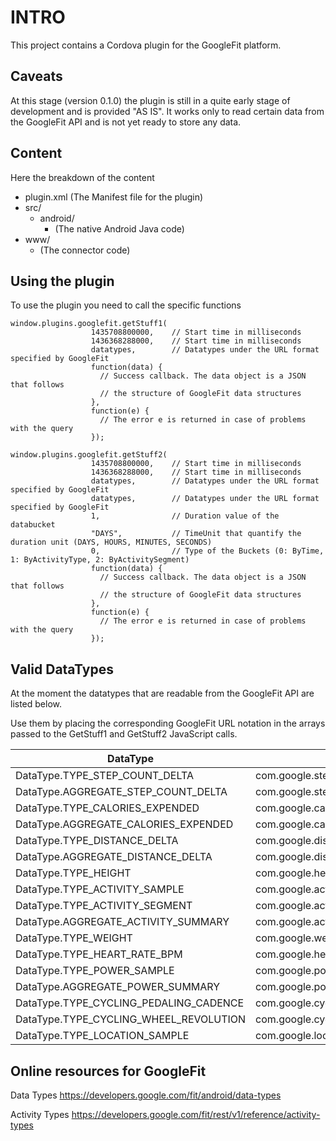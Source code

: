 INTRO
======

This project contains a Cordova plugin for the GoogleFit platform.


Caveats
-------

At this stage (version 0.1.0) the plugin is still in a quite early stage of development and is provided "AS IS".
It works only to read certain data from the GoogleFit API and is not yet ready to store any data.


Content
------

Here the breakdown of the content

- plugin.xml  (The Manifest file for the plugin)
- src/
   - android/
      - <Java source code>  (The native Android Java code)
- www/
   - <JavaScript interface> (The connector code)



Using the plugin
------

To use the plugin you need to call the specific functions

```
window.plugins.googlefit.getStuff1(
                  1435708800000,    // Start time in milliseconds
                  1436368288000,    // Start time in milliseconds
                  datatypes,        // Datatypes under the URL format specified by GoogleFit
                  function(data) {
                    // Success callback. The data object is a JSON that follows
                    // the structure of GoogleFit data structures
                  },
                  function(e) {
                    // The error e is returned in case of problems with the query
                  });

window.plugins.googlefit.getStuff2(
                  1435708800000,    // Start time in milliseconds
                  1436368288000,    // Start time in milliseconds
                  datatypes,        // Datatypes under the URL format specified by GoogleFit
                  datatypes,        // Datatypes under the URL format specified by GoogleFit
                  1,                // Duration value of the databucket
                  "DAYS",           // TimeUnit that quantify the duration unit (DAYS, HOURS, MINUTES, SECONDS)
                  0,                // Type of the Buckets (0: ByTime, 1: ByActivityType, 2: ByActivitySegment)
                  function(data) {
                    // Success callback. The data object is a JSON that follows
                    // the structure of GoogleFit data structures
                  },
                  function(e) {
                    // The error e is returned in case of problems with the query
                  });
```

Valid DataTypes
-------

At the moment the datatypes that are readable from the GoogleFit API are listed below.

Use them by placing the corresponding GoogleFit URL notation in the arrays passed to the GetStuff1 and GetStuff2 JavaScript calls.

| DataType                                | URL format                               |
| --------------------------------------- | ---------------------------------------- |
| DataType.TYPE_STEP_COUNT_DELTA          | com.google.step_count.delta              |
| DataType.AGGREGATE_STEP_COUNT_DELTA     | com.google.step_count.delta              |
| DataType.TYPE_CALORIES_EXPENDED         | com.google.calories.expended             |
| DataType.AGGREGATE_CALORIES_EXPENDED    | com.google.calories.expended             |
| DataType.TYPE_DISTANCE_DELTA            | com.google.distance.delta                |
| DataType.AGGREGATE_DISTANCE_DELTA       | com.google.distance.delta                |
| DataType.TYPE_HEIGHT                    | com.google.height                        |
| DataType.TYPE_ACTIVITY_SAMPLE           | com.google.activity.sample               |
| DataType.TYPE_ACTIVITY_SEGMENT          | com.google.activity.segment              |
| DataType.AGGREGATE_ACTIVITY_SUMMARY     | com.google.activity.summary              |
| DataType.TYPE_WEIGHT                    | com.google.weight                        |
| DataType.TYPE_HEART_RATE_BPM            | com.google.heart_rate.bpm                |
| DataType.TYPE_POWER_SAMPLE              | com.google.power.sample                  |
| DataType.AGGREGATE_POWER_SUMMARY        | com.google.power.summary                 |
| DataType.TYPE_CYCLING_PEDALING_CADENCE  | com.google.cycling.pedaling.cadence      |
| DataType.TYPE_CYCLING_WHEEL_REVOLUTION  | com.google.cycling.wheel_revolution.rpm  |
| DataType.TYPE_LOCATION_SAMPLE           | com.google.location.sample               |

Online resources for GoogleFit
------

Data Types
https://developers.google.com/fit/android/data-types


Activity Types
https://developers.google.com/fit/rest/v1/reference/activity-types
